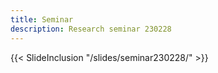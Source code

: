 ```yaml
---
title: Seminar
description: Research seminar 230228
---
```


{{< SlideInclusion "/slides/seminar230228/" >}}